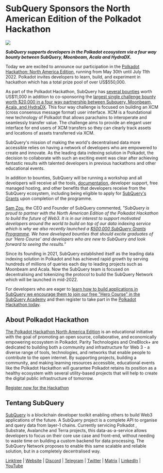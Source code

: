 # SubQuery Sponsors the North American Edition of the Polkadot Hackathon

![](https://miro.medium.com/max/1400/1*e65INdbrI-bkfe7dMLfwyQ.jpeg)

**_SubQuery supports developers in the Polkadot ecosystem via a four way bounty between SubQuery, Moonbeam, Acala and HydraDX._**

Today we are excited to announce our participation in the [Polkadot Hackathon: North America Edition](https://go.polkadotglobalseries.com/Subquery-Network), running from May 30th until July 11th 2022. Polkadot invites developers to learn, build, and experiment in hackathon which has a total prize pool of over US$550,000.

As part of the Polkadot Hackathon, SubQuery has [several bounties](https://go.polkadotglobalseries.com/Subquery-Network) worth US$11,000 in addition to co-sponsoring the [largest single challenge bounty worth $20,000 in a four way partnership between Subquery, Moonbeam, Acala, and HydraDX](https://github.com/subquery/grants/issues/26). This four way challenge is focused on building an XCM (cross consensus message format) user interface. XCM is a foundational new technology of Polkadot that allows parachains to interoperate and seamlessly transfer value. The challenge aims to provide an elegant user interface for end users of XCM transfers so they can clearly track assets and locations of assets transferred via XCM.

SubQuery's mission of making the world's decentralised data more accessible relies on having a network of developers who are empowered to create and innovate. As the leading data indexing solution in Polkadot, the decision to collaborate with such an exciting event was clear after achieving fantastic results with talented developers in previous hackathons and other educational events.

In addition to bounties, SubQuery will be running a workshop and all developers will receive all the tools, [documentation](https://doc.subquery.network/), developer support, free managed hosting, and other benefits that developers receive from the SubQuery ecosystem, including being eligible to apply for [SubQuery's Grants](https://subquery.network/grants) upon completion of the programme.

[Sam Zou](https://twitter.com/zoujialiu), the CEO and Founder of SubQuery commented, _"SubQuery is proud to partner with the North American Edition of the Polkadot Hackathon to build the future of Web3. It is in our interest to support motivated developers around the world to build on top of our data indexing service which is why we also recently launched a_ [_$500,000 SubQuery Grants Programme_](https://subquery.network/grants)_. We have developed bounties that should excite graduates of our 'Hero Course' and developers who are new to SubQuery and look forward to seeing the results."_

Since its founding in 2021, SubQuery established itself as the leading data indexing solution in Polkadot and has achieved rapid growth by serving hundreds of millions of queries each day to leading projects such as Moonbeam and Acala. Now the SubQuery team is focused on decentralising and tokenizing the protocol to build the SubQuery Network which will be launched in mid-2022.

For developers who are eager to [learn how to build applications in SubQuery we encourage them to join our free "Hero Course" in the SubQuery Academy](https://subquery.coassemble.com/unlock/dOKZW6O#/) and then register to take part in the [Polkadot Hackathon today](https://go.polkadotglobalseries.com/Subquery-Network).

## About Polkadot Hackathon

[The Polkadot Hackathon North America Edition](https://go.polkadotglobalseries.com/Subquery-Network) is an educational initiative with the goal of promoting an open source, collaborative, and economically empowering ecosystem in Polkadot. Parity Technologies and OneBlock+ are dedicated to building both a community and infrastructure for Web 3 - a diverse range of tools, technologies, and networks that enable people to contribute to the open internet. By supporting projects, building a community, and making learning resources accessible, educational events like the Polkadot Hackathon will guarantee Polkadot retains its position as a healthy ecosystem with several utility-based projects that will help to create the digital public infrastructure of tomorrow.

[Register now for the Hackathon](https://go.polkadotglobalseries.com/Subquery-Network)

## Tentang SubQuery

[SubQuery](https://subquery.network/) is a blockchain developer toolkit enabling others to build Web3 applications of the future. A SubQuery project is a complete API to organise and query data from layer-1 chains. Currently servicing Polkadot , Substrate, Avalanche and Terra projects, this data-as-a-service allows developers to focus on their core use case and front-end, without needing to waste time on building a custom backend for data processing. The SubQuery Network proposes to enable this same scalable and reliable solution, but in a completely decentralised way.

[Linktree](https://linktr.ee/subquerynetwork) | [Website](https://subquery.network/) | [Discord](https://discord.com/invite/78zg8aBSMG) | [Telegram](https://t.me/subquerynetwork) | [Twitter](https://twitter.com/subquerynetwork) | [Matrix](https://matrix.to/#/#subquery:matrix.org) | [LinkedIn](https://www.linkedin.com/company/subquery) | [YouTube](https://www.youtube.com/channel/UCi1a6NUUjegcLHDFLr7CqLw)
